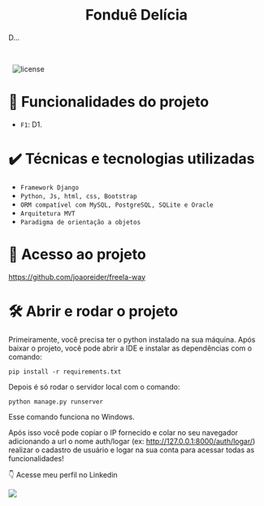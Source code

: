 <h1 align="center"> Fonduê Delícia </h1>

<p style='text-align: justify;'> 
D...
</p>


<br>

&nbsp;
![license](https://img.shields.io/badge/license-MIT-green)

# :hammer: Funcionalidades do projeto

- `F1`: D1.
&nbsp;



# ✔️ Técnicas e tecnologias utilizadas

- ``Framework Django``
- ``Python, Js, html, css, Bootstrap``
- ``ORM compatível com MySQL, PostgreSQL, SQLite e Oracle``
- ``Arquitetura MVT``
- ``Paradigma de orientação a objetos``



# 📁 Acesso ao projeto

https://github.com/joaoreider/freela-way

# 🛠️ Abrir e rodar o projeto

Primeiramente, você precisa ter o python instalado na sua máquina.
Após baixar o projeto, você pode abrir a IDE e instalar as dependências com o comando: 
```
pip install -r requirements.txt  
```
Depois é só rodar o servidor local com o comando:
```
python manage.py runserver
```
Esse comando funciona no Windows.

Após isso você pode copiar o IP fornecido e colar no seu navegador adicionando a url o nome auth/logar (ex: http://127.0.0.1:8000/auth/logar/) realizar o cadastro de usuário e logar na sua conta para acessar todas as funcionalidades!


:point_down: Acesse meu perfil no Linkedin 
<div> 
 <a href="https://www.linkedin.com/in/jo%C3%A3o-paulo-2345b3170/" target="_blank"><img src="https://img.shields.io/badge/LinkedIn-0077B5?style=for-the-badge&logo=linkedin&logoColor=white"></a>

</div>